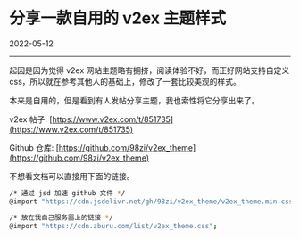 # 分享一款自用的 v2ex 主题样式

2022-05-12  


---



起因是因为觉得 v2ex 网站主题略有拥挤，阅读体验不好，而正好网站支持自定义 css，所以就在参考其他人的基础上，修改了一套比较美观的样式。

本来是自用的，但是看到有人发帖分享主题，我也索性将它分享出来了。

v2ex 帖子: [https://www.v2ex.com/t/851735](https://www.v2ex.com/t/851735)

Github 仓库: [https://github.com/98zi/v2ex_theme](https://github.com/98zi/v2ex_theme)

不想看文档可以直接用下面的链接。

```bash
/* 通过 jsd 加速 github 文件 */
@import "https://cdn.jsdelivr.net/gh/98zi/v2ex_theme/v2ex_theme.min.css";

/* 放在我自己服务器上的链接 */
@import "https://cdn.zburu.com/list/v2ex_theme.css";

```

